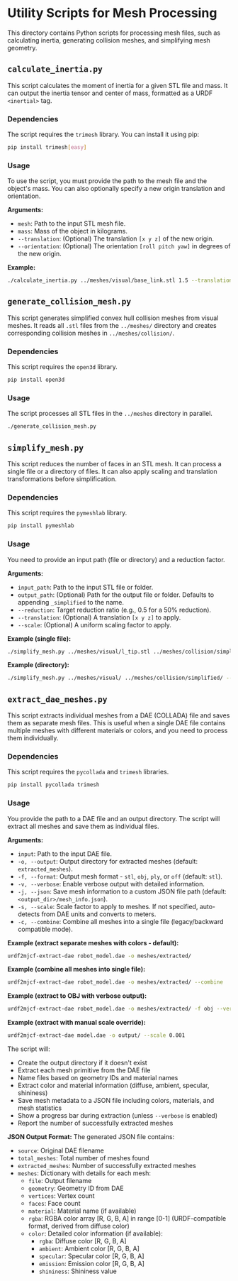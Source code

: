 # Utility Scripts for Mesh Processing

This directory contains Python scripts for processing mesh files, such as calculating inertia, generating collision meshes, and simplifying mesh geometry.

## `calculate_inertia.py`

This script calculates the moment of inertia for a given STL file and mass. It can output the inertia tensor and center of mass, formatted as a URDF `<inertial>` tag.

### Dependencies

The script requires the `trimesh` library. You can install it using pip:

```bash
pip install trimesh[easy]
```

### Usage

To use the script, you must provide the path to the mesh file and the object's mass. You can also optionally specify a new origin translation and orientation.

**Arguments:**

-   `mesh`: Path to the input STL mesh file.
-   `mass`: Mass of the object in kilograms.
-   `--translation`: (Optional) The translation `[x y z]` of the new origin.
-   `--orientation`: (Optional) The orientation `[roll pitch yaw]` in degrees of the new origin.

**Example:**

```bash
./calculate_inertia.py ../meshes/visual/base_link.stl 1.5 --translation 0.0 0.0 0.01
```

## `generate_collision_mesh.py`

This script generates simplified convex hull collision meshes from visual meshes. It reads all `.stl` files from the `../meshes/` directory and creates corresponding collision meshes in `../meshes/collision/`.

### Dependencies

This script requires the `open3d` library.

```bash
pip install open3d
```

### Usage

The script processes all STL files in the `../meshes` directory in parallel.

```bash
./generate_collision_mesh.py
```

## `simplify_mesh.py`

This script reduces the number of faces in an STL mesh. It can process a single file or a directory of files. It can also apply scaling and translation transformations before simplification.

### Dependencies

This script requires the `pymeshlab` library.

```bash
pip install pymeshlab
```

### Usage

You need to provide an input path (file or directory) and a reduction factor.

**Arguments:**

-   `input_path`: Path to the input STL file or folder.
-   `output_path`: (Optional) Path for the output file or folder. Defaults to appending `_simplified` to the name.
-   `--reduction`: Target reduction ratio (e.g., 0.5 for a 50% reduction).
-   `--translation`: (Optional) A translation `[x y z]` to apply.
-   `--scale`: (Optional) A uniform scaling factor to apply.

**Example (single file):**

```bash
./simplify_mesh.py ../meshes/visual/l_tip.stl ../meshes/collision/simplified/l_tip.stl --reduction 0.8
```

**Example (directory):**

```bash
./simplify_mesh.py ../meshes/visual/ ../meshes/collision/simplified/ --reduction 0.8
```

## `extract_dae_meshes.py`

This script extracts individual meshes from a DAE (COLLADA) file and saves them as separate mesh files. This is useful when a single DAE file contains multiple meshes with different materials or colors, and you need to process them individually.

### Dependencies

This script requires the `pycollada` and `trimesh` libraries.

```bash
pip install pycollada trimesh
```

### Usage

You provide the path to a DAE file and an output directory. The script will extract all meshes and save them as individual files.

**Arguments:**

-   `input`: Path to the input DAE file.
-   `-o, --output`: Output directory for extracted meshes (default: `extracted_meshes`).
-   `-f, --format`: Output mesh format - `stl`, `obj`, `ply`, or `off` (default: `stl`).
-   `-v, --verbose`: Enable verbose output with detailed information.
-   `-j, --json`: Save mesh information to a custom JSON file path (default: `<output_dir>/mesh_info.json`).
-   `-s, --scale`: Scale factor to apply to meshes. If not specified, auto-detects from DAE units and converts to meters.
-   `-c, --combine`: Combine all meshes into a single file (legacy/backward compatible mode).

**Example (extract separate meshes with colors - default):**

```bash
urdf2mjcf-extract-dae robot_model.dae -o meshes/extracted/
```

**Example (combine all meshes into single file):**

```bash
urdf2mjcf-extract-dae robot_model.dae -o meshes/extracted/ --combine
```

**Example (extract to OBJ with verbose output):**

```bash
urdf2mjcf-extract-dae robot_model.dae -o meshes/extracted/ -f obj --verbose
```

**Example (extract with manual scale override):**

```bash
urdf2mjcf-extract-dae model.dae -o output/ --scale 0.001
```

The script will:
- Create the output directory if it doesn't exist
- Extract each mesh primitive from the DAE file
- Name files based on geometry IDs and material names
- Extract color and material information (diffuse, ambient, specular, shininess)
- Save mesh metadata to a JSON file including colors, materials, and mesh statistics
- Show a progress bar during extraction (unless `--verbose` is enabled)
- Report the number of successfully extracted meshes

**JSON Output Format:**
The generated JSON file contains:
- `source`: Original DAE filename
- `total_meshes`: Total number of meshes found
- `extracted_meshes`: Number of successfully extracted meshes
- `meshes`: Dictionary with details for each mesh:
  - `file`: Output filename
  - `geometry`: Geometry ID from DAE
  - `vertices`: Vertex count
  - `faces`: Face count
  - `material`: Material name (if available)
  - `rgba`: RGBA color array [R, G, B, A] in range [0-1] (URDF-compatible format, derived from diffuse color)
  - `color`: Detailed color information (if available):
    - `rgba`: Diffuse color [R, G, B, A]
    - `ambient`: Ambient color [R, G, B, A]
    - `specular`: Specular color [R, G, B, A]
    - `emission`: Emission color [R, G, B, A]
    - `shininess`: Shininess value

